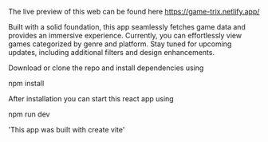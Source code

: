The live preview of this web can be found here https://game-trix.netlify.app/

 Built with a solid foundation, this app seamlessly fetches game data and provides an immersive experience. Currently, you can effortlessly view games categorized by genre and platform. Stay tuned for upcoming updates, including additional filters and design enhancements.



Download or clone the repo and install dependencies using

npm install

After installation you can start this react app using

npm run dev

'This app was built with create vite'
